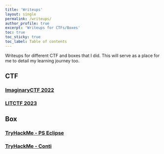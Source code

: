 ```yaml
---
title: 'Writeups'
layout: single
permalink: /writeups/
author_profile: true
excerpt: 'Writeups for CTFs/Boxes'
toc: true
toc_sticky: true
toc_label: Table of contents
---
```


Writeups for different CTF and boxes that I did. This will serve as a place for me to detail my learning journey too.

## CTF

### [ImaginaryCTF 2022](/writeups/imaginaryctf2022)
### [LITCTF 2023](/writeups/litctf2023)

## Box

### [TryHackMe - PS Eclipse](/writeups/thmPSEclipse)
### [TryHackMe - Conti](/writeups/thmconti)